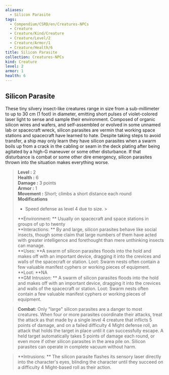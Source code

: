 ```yaml
---
aliases:
  - Silicon Parasite
tags:
  - Compendium/CSRD/en/Creatures-NPCs
  - Creature
  - Creature/Kind/Creature
  - Creature/Level/2
  - Creature/Armor/1
  - Creature/Health/6
title: Silicon Parasite
collection: Creatures-NPCs
kind: Creature
level: 2
armor: 1
health: 6
---
```

## Silicon Parasite  
These tiny silvery insect-like creatures range in size from a sub-millimeter to up to 30 cm (1 foot) in diameter, emitting short pulses of violet-colored laser light to sense and sample their environment. Composed of organic silicon wires and wafers, and self-assembled or evolved in some unnamed lab or spacecraft wreck, silicon parasites are vermin that working space stations and spacecraft have learned to hate. Despite taking steps to avoid transfer, a ship may only learn they have silicon parasites when a swarm boils up from a crack in the cabling or seam in the deck plating after being agitated by a high-G maneuver or some other disturbance. If that disturbance is combat or some other dire emergency, silicon parasites thrown into the situation makes everything worse.  

  
> **Level :** 2  
> **Health :** 6  
> **Damage :** 3 points  
> **Armor :** 1  
> **Movement :** Short; climbs a short distance each round  
> **Modifications**  
>- Speed defense as level 4 due to size. >
>  
> **Environment: ** Usually on spacecraft and space stations in groups of up to twenty  
> **Interactions: ** By and large, silicon parasites behave like social insects, though some claim that large numbers of them have acted with greater intelligence and forethought than mere unthinking insects can manage.  
> **Uses: **A swarm of silicon parasites floods into the hold and makes off with an important device, dragging it into the crevices and walls of the spacecraft or station. Loot: Swarm nests often contain a few valuable manifest cyphers or working pieces of equipment.  
> **Loot: **NA  
> **GM Intrusion: ** A swarm of silicon parasites floods into the hold and makes off with an important device, dragging it into the crevices and walls of the spacecraft or station. Loot: Swarm nests often contain a few valuable manifest cyphers or working pieces of equipment.  

> **Combat:** 
> Only "large" silicon parasites are a danger to most creatures. When four or more parasites coordinate their attacks, treat the attack as that made by a single level 4 creature that inflicts 5 points of damage, and on a failed difficulty 4 Might defense roll, an attack that holds the target in place until it can successfully escape. A held target automatically takes 5 points of damage each round, or even more if other silicon parasites in the area pile on. Silicon parasites can operate in complete vacuum without harm.  
  

> **Intrusions: ** 
> The silicon parasite flashes its sensory laser directly into the character's eyes, blinding the character until they succeed on a difficulty 4 Might-based roll as their action.  
